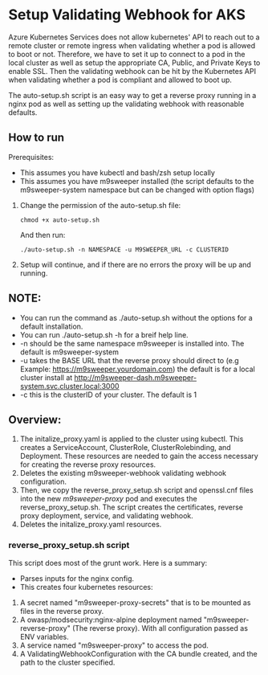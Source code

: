 # Setup Validating Webhook for AKS

Azure Kubernetes Services does not allow kubernetes' API to reach out to a remote cluster or remote ingress when validating whether a pod is allowed to boot or not. 
Therefore, we have to set it up to connect to a pod in the local cluster as well as setup the appropriate CA, Public, and Private Keys to enable SSL. Then the 
validating webhook can be hit by the Kubernetes API when validating whether a pod is compliant and allowed to boot up. 

The auto-setup.sh script is an easy way to get a reverse proxy running in a nginx pod as well as setting up the validating webhook with reasonable defaults. 



## How to run

Prerequisites: 

 - This assumes you have kubectl and bash/zsh setup locally
 - This assumes you have m9sweeper installed (the script defaults to the m9sweeper-system namespace but can be changed with option flags)

1. Change the permission of the auto-setup.sh file:
    
    `chmod +x auto-setup.sh`
    
    And then run:
    
    `./auto-setup.sh -n NAMESPACE -u M9SWEEPER_URL -c CLUSTERID`
2. Setup will continue, and if there are no errors the proxy will be up and running.
## NOTE:
* You can run the command as ./auto-setup.sh without the options for a default installation.
* You can run ./auto-setup.sh -h for a breif help line. 
* -n should be the same namespace m9sweeper is installed into. The default is m9sweeper-system
* -u takes the BASE URL that the reverse proxy should direct to (e.g Example: https://m9sweeper.yourdomain.com) the default is for a local cluster install at http://m9sweeper-dash.m9sweeper-system.svc.cluster.local:3000
* -c this is the clusterID of your cluster. The default is 1



## Overview:

1. The initalize_proxy.yaml is applied to the cluster using kubectl. This creates a ServiceAccount, ClusterRole, ClusterRolebinding, and Deployment.
    These resources are needed to gain the access necessary for creating the reverse proxy resources.
2. Deletes the existing m9sweeper-webhook validating webhook configuration.
3. Then, we copy the reverse_proxy_setup.sh script and openssl.cnf files into the new *m9sweeper-proxy* pod and executes the reverse_proxy_setup.sh. The script creates the certificates, reverse proxy deployment, service, and validating webhook.
4. Deletes the initalize_proxy.yaml resources.



### reverse_proxy_setup.sh script
This script does most of the grunt work. Here is a summary:

* Parses inputs for the nginx config.
* This creates four kubernetes resources:


1. A secret named "m9sweeper-proxy-secrets" that is to be mounted as files in the reverse proxy.
2. A owasp/modsecurity:nginx-alpine deployment named "m9sweeper-reverse-proxy" (The reverse proxy). With all configuration passed as ENV variables.
3. A service named "m9sweeper-proxy" to access the pod.
4. A ValidatingWebhookConfiguration with the CA bundle created, and the path to the cluster specified.
